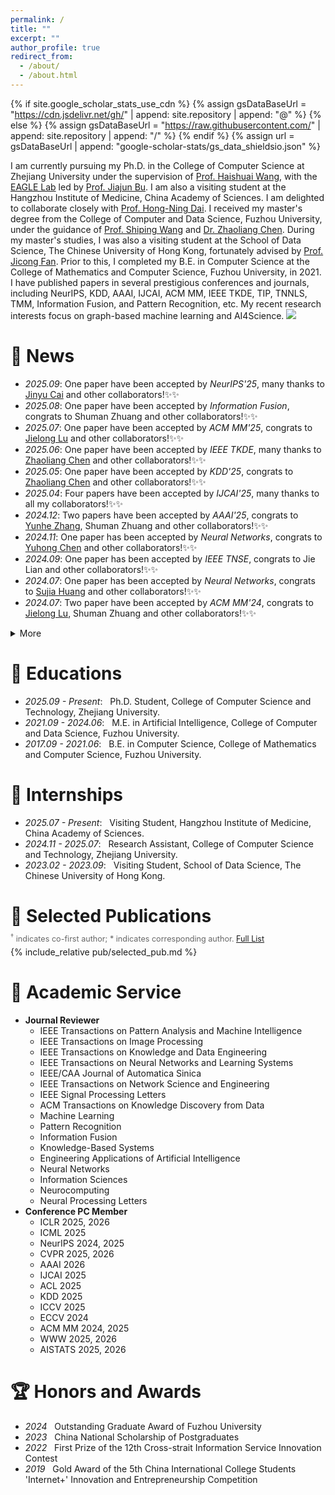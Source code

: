 ```yaml
---
permalink: /
title: ""
excerpt: ""
author_profile: true
redirect_from: 
  - /about/
  - /about.html
---
```


{% if site.google_scholar_stats_use_cdn %}
{% assign gsDataBaseUrl = "https://cdn.jsdelivr.net/gh/" | append: site.repository | append: "@" %}
{% else %}
{% assign gsDataBaseUrl = "https://raw.githubusercontent.com/" | append: site.repository | append: "/" %}
{% endif %}
{% assign url = gsDataBaseUrl | append: "google-scholar-stats/gs_data_shieldsio.json" %}

<span class='anchor' id='about-me'></span>

I am currently pursuing my Ph.D. in the College of Computer Science at Zhejiang University under the supervision of [Prof. Haishuai Wang](https://person.zju.edu.cn/haishuaiwang), with the [EAGLE Lab](http://eagle.zju.edu.cn/) led by [Prof. Jiajun Bu](https://person.zju.edu.cn/bjj). I am also a visiting student at the Hangzhou Institute of Medicine, China Academy of Sciences. I am delighted to collaborate closely with [Prof. Hong-Ning Dai](https://www.comp.hkbu.edu.hk/~henrydai/). I received my master's degree from the College of Computer and Data Science, Fuzhou University, under the guidance of [Prof. Shiping Wang](https://ccds.fzu.edu.cn/info/1202/8958.htm) and [Dr. Zhaoliang Chen](https://chenzl23.github.io/). During my master's studies, I was also a visiting student at the School of Data Science, The Chinese University of Hong Kong, fortunately advised by [Prof. Jicong Fan](https://jicongfan.github.io/). Prior to this, I completed my B.E. in Computer Science at the College of Mathematics and Computer Science, Fuzhou University, in 2021. I have published papers in several prestigious conferences and journals, including NeurIPS, KDD, AAAI, IJCAI, ACM MM, IEEE TKDE, TIP, TNNLS, TMM, Information Fusion, and Pattern Recognition, etc. My recent research interests focus on graph-based machine learning and AI4Science. <a href='https://scholar.google.com/citations?user=QDlGhPsAAAAJ'><img src="https://img.shields.io/endpoint?logo=Google%20Scholar&url=https%3A%2F%2Fcdn.jsdelivr.net%2Fgh%2Fzhihaowu99%2Fzhihaowu99.github.io@google-scholar-stats%2Fgs_data_shieldsio.json&labelColor=f6f6f6&color=9cf&style=flat&label=citations"></a>

# 📰 News
- *2025.09*:  One paper have been accepted by *NeurIPS'25*, many thanks to [Jinyu Cai](https://jinyucai95.github.io/) and other collaborators!✨✨
- *2025.08*:  One paper have been accepted by *Information Fusion*, congrats to Shuman Zhuang and other collaborators!✨✨
- *2025.07*:  One paper have been accepted by *ACM MM'25*, congrats to [Jielong Lu](https://scholar.google.com/citations?user=kvhyb9UAAAAJ&hl=en) and other collaborators!✨✨
- *2025.06*:  One paper have been accepted by *IEEE TKDE*, many thanks to [Zhaoliang Chen](https://chenzl23.github.io/) and other collaborators!✨✨
- *2025.05*:  One paper have been accepted by *KDD'25*, congrats to [Zhaoliang Chen](https://chenzl23.github.io/) and other collaborators!✨✨
- *2025.04*:  Four papers have been accepted by *IJCAI'25*, many thanks to all my collaborators!✨✨
- *2024.12*:  Two papers have been accepted by *AAAI'25*, congrats to [Yunhe Zhang](https://scholar.google.com/citations?user=xODtRUwAAAAJ), Shuman Zhuang and other collaborators!✨✨
- *2024.11*:  One paper has been accepted by *Neural Networks*, congrats to [Yuhong Chen](https://scholar.google.com/citations?user=l0LYH7kAAAAJ) and other collaborators!✨✨
- *2024.09*:  One paper has been accepted by *IEEE TNSE*, congrats to Jie Lian and other collaborators!✨✨
- *2024.07*:  One paper has been accepted by *Neural Networks*, congrats to [Sujia Huang](https://huangsuj.github.io/) and other collaborators!✨✨
- *2024.07*:  Two paper have been accepted by *ACM MM'24*, congrats to [Jielong Lu](https://scholar.google.com/citations?user=kvhyb9UAAAAJ&hl=en), Shuman Zhuang and other collaborators!✨✨

<details markdown="1">
<summary>More</summary>
- *2024.06*:  I have graduated from Fuzhou University, honored with the Outstanding Graduate Award!✨✨
- *2024.06*:  One paper has been accepted by *IEEE TSIPN*, congrats to [Sujia Huang](https://huangsuj.github.io/) and other collaborators!✨✨
- *2024.04*:  One paper has been accepted by *IJCAI'24*, many thanks to my coauthors [Jiajun Yu](https://scholar.google.jp/citations?user=tCtMGUAAAAAJ), [Jinyu Cai](https://jinyucai95.github.io/), and [Jicong Fan](https://jicongfan.github.io/)!✨✨
- *2024.03*:  One paper has been accepted by *Neural Networks*, congrats to [Zhaoliang Chen](https://chenzl23.github.io/) and other collaborators!✨✨
- *2024.02*:  One paper has been accepted by *IEEE TMM*, congrats to [Jielong Lu](https://scholar.google.com/citations?user=kvhyb9UAAAAJ&hl=en) and other collaborators!✨✨  
- *2024.02*:  One paper has been accepted by *Pattern Recognition*, many thanks to all my collaborators!✨✨  
- *2023.10*:  One paper has been accepted by *IEEE BIBM'23*, congrats to [Sujia Huang](https://huangsuj.github.io/) and other collaborators!✨✨  
- *2023.09*:  One paper has been accepted by *IEEE TNNLS*, congrats to Luying Zhong and other collaborators!✨✨  
- *2023.09*:  One paper has been accepted by *NeurIPS'23*, many thanks to my advisor [Prof. Jicong Fan](https://jicongfan.github.io/)!✨✨  
- *2023.09*:  One paper has been accepted by *Neural Networks*, congrats to Yuhong Chen and other collaborators!✨✨  
- *2023.04*:  One paper has been accepted by *IEEE TNNLS*, congrats to [Zhaoliang Chen](https://chenzl23.github.io/) and other collaborators!✨✨  
- *2023.01*:  One paper has been accepted by *IEEE TMM*, many thanks to all my collaborators!✨✨  

</details>

# 📙 Educations
- *2025.09 - Present*: &nbsp; Ph.D. Student, College of Computer Science and Technology, Zhejiang University.
- *2021.09 - 2024.06*: &nbsp; M.E. in Artificial Intelligence, College of Computer and Data Science, Fuzhou University.
- *2017.09 - 2021.06*: &nbsp; B.E. in Computer Science, College of Mathematics and Computer Science, Fuzhou University.

# 📘 Internships
- *2025.07 - Present*: &nbsp; Visiting Student, Hangzhou Institute of Medicine, China Academy of Sciences.
- *2024.11 - 2025.07*: &nbsp; Research Assistant, College of Computer Science and Technology, Zhejiang University.
- *2023.02 - 2023.09*: &nbsp; Visiting Student, School of Data Science, The Chinese University of Hong Kong.

# 📝 Selected Publications 
<p style="font-size:0.9em; color:#666; margin-top:-10px; margin-bottom:5px;">
<sup>†</sup> indicates co-first author; * indicates corresponding author. <a href="https://scholar.google.com/citations?user=QDlGhPsAAAAJ" target="_blank">Full List</a>
</p>
{% include_relative pub/selected_pub.md %}

# 📖 Academic Service
- **Journal Reviewer**
  - IEEE Transactions on Pattern Analysis and Machine Intelligence
  - IEEE Transactions on Image Processing
  - IEEE Transactions on Knowledge and Data Engineering
  - IEEE Transactions on Neural Networks and Learning Systems
  - IEEE/CAA Journal of Automatica Sinica
  - IEEE Transactions on Network Science and Engineering
  - IEEE Signal Processing Letters
  - ACM Transactions on Knowledge Discovery from Data
  - Machine Learning
  - Pattern Recognition
  - Information Fusion
  - Knowledge-Based Systems
  - Engineering Applications of Artificial Intelligence
  - Neural Networks
  - Information Sciences
  - Neurocomputing
  - Neural Processing Letters
- **Conference PC Member**
  - ICLR 2025, 2026
  - ICML 2025
  - NeurIPS 2024, 2025
  - CVPR 2025, 2026
  - AAAI 2026
  - IJCAI 2025
  - ACL 2025
  - KDD 2025
  - ICCV 2025
  - ECCV 2024
  - ACM MM 2024, 2025
  - WWW 2025, 2026
  - AISTATS 2025, 2026
 
# 🏆 Honors and Awards
- *2024* &nbsp; Outstanding Graduate Award of Fuzhou University
- *2023* &nbsp; China National Scholarship of Postgraduates
- *2022* &nbsp; First Prize of the 12th Cross-strait Information Service Innovation Contest
- *2019* &nbsp; Gold Award of the 5th China International College Students 'Internet+' Innovation and Entrepreneurship Competition


<script type="text/javascript" id="clustrmaps" src="//cdn.clustrmaps.com/map_v2.js?cl=ffffff&w=200&t=n&d=0fjdCJl4fo72Ie2Jqzb4qkfaC6ZyD-D_ojQ1Eg8P1yo"></script>
